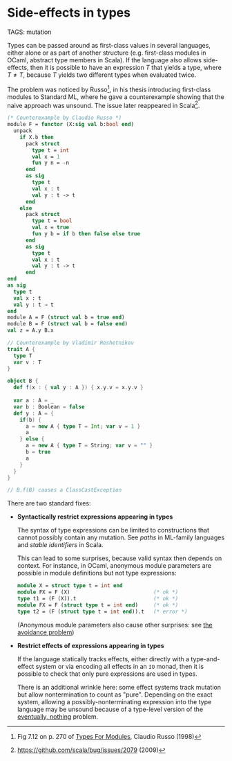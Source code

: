 # Side-effects in types

TAGS: mutation

Types can be passed around as first-class values in several languages,
either alone or as part of another structure (e.g. first-class modules
in OCaml, abstract type members in Scala). If the language also allows
side-effects, then it is possible to have an expression $T$ that
yields a type, where $T ≠ T$, because $T$ yields two different types
when evaluated twice.

The problem was noticed by Russo[^russo], in his thesis introducing
first-class modules to Standard ML, where he gave a counterexample
showing that the naive approach was unsound. The issue later
reappeared in Scala[^scala].

```sml
(* Counterexample by Claudio Russo *)
module F = functor (X:sig val b:bool end)
  unpack
    if X.b then
      pack struct
        type t = int
        val x = 1
        fun y n = -n
      end
      as sig 
        type t
        val x : t
        val y : t -> t
      end
    else
      pack struct
        type t = bool
        val x = true
        fun y b = if b then false else true
      end
      as sig
        type t
        val x : t
        val y : t -> t
      end
end
as sig
  type t
  val x : t
  val y : t → t
end
module A = F (struct val b = true end)
module B = F (struct val b = false end)
val z = A.y B.x
```
```scala
// Counterexample by Vladimir Reshetnikov
trait A {
  type T
  var v : T
}

object B {
  def f(x : { val y : A }) { x.y.v = x.y.v } 
  
  var a : A = _
  var b : Boolean = false
  def y : A = {
    if(b) {
      a = new A { type T = Int; var v = 1 }
      a
    } else {
      a = new A { type T = String; var v = "" }
      b = true
      a
    }
  }
}

// B.f(B) causes a ClassCastException
```

There are two standard fixes:

  - **Syntactically restrict expressions appearing in types**

    The syntax of type expressions can be limited to constructions
    that cannot possibly contain any mutation. See _paths_ in ML-family
    languages and _stable identifiers_ in Scala.

    This can lead to some surprises, because valid syntax then depends
    on context. For instance, in OCaml, anonymous module parameters
    are possible in module definitions but not type expressions:

    ```ocaml
    module X = struct type t = int end
    module FX = F (X)                           (* ok *)
    type t1 = (F (X)).t                         (* ok *)
    module FX = F (struct type t = int end)     (* ok *)
    type t2 = (F (struct type t = int end)).t   (* error *)
    ```

    (Anonymous module parameters also cause other surprises: see [the
    avoidance problem](avoidance.md))

  - **Restrict effects of expressions appearing in types**

    If the language statically tracks effects, either directly with a
    type-and-effect system or via encoding all effects in an `IO`
    monad, then it is possible to check that only pure expressions are
    used in types.

    There is an additional wrinkle here: some effect systems track
    mutation but allow nontermination to count as "pure". Depending on
    the exact system, allowing a possibly-nonterminating expression
    into the type language may be unsound because of a type-level
    version of the [eventually, nothing](eventually-nothing.md) problem.


[^russo]: Fig 7.12 on p. 270 of [Types For Modules](http://www.dcs.ed.ac.uk/home/cvr/ECS-LFCS-98-389.html), Claudio Russo (1998)

[^scala]: <https://github.com/scala/bug/issues/2079> (2009)




<!-- FIXME

Is this really the eventually, nothing issue?
Seems like the static-tracking variant that I haven't written up yet
  (if there's a type-level entity that's not obviously used,
   its existence might imply some facts that are relied on,
   so you need to evaluate it anyway in case it fails or diverges)


Are these related?
https://issues.scala-lang.org/browse/SI-515
fixed by https://github.com/scala/legacy-svn-scala/commit/febfdeae671ca5f5b80473327058613ddefd67d2
seems specific to singleton types, not sure if it's relevant here

https://issues.scala-lang.org/browse/SI-963
http://www.seas.upenn.edu/~sweirich/types/archive/1999-2003/msg01136.html

How about this?
p312,336 of TAPL2 (first-class module projections, generativity)
-->